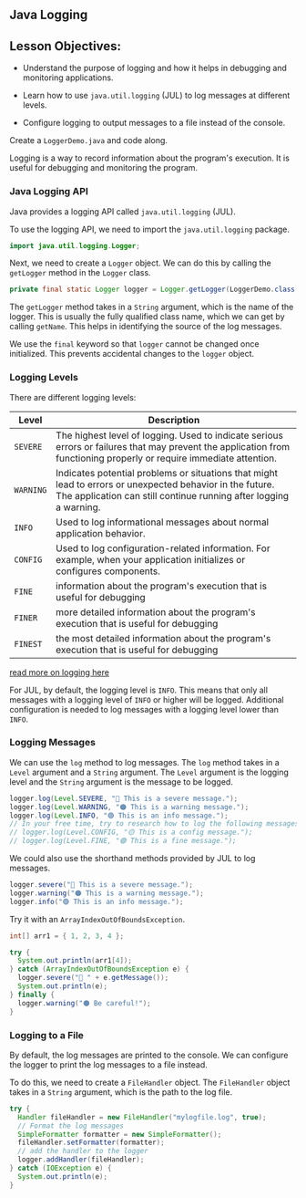 ##  Java Logging

## Lesson Objectives:

- Understand the purpose of logging and how it helps in debugging and monitoring applications.

- Learn how to use `java.util.logging` (JUL) to log messages at different levels.

- Configure logging to output messages to a file instead of the console.

Create a `LoggerDemo.java` and code along.

Logging is a way to record information about the program's execution. It is useful for debugging and monitoring the program.

### Java Logging API

Java provides a logging API called `java.util.logging` (JUL).

To use the logging API, we need to import the `java.util.logging` package.

```java
import java.util.logging.Logger;
```

Next, we need to create a `Logger` object. We can do this by calling the `getLogger` method in the `Logger` class.

```java
private final static Logger logger = Logger.getLogger(LoggerDemo.class.getName());
```

The `getLogger` method takes in a `String` argument, which is the name of the logger. This is usually the fully qualified class name, which we can get by calling `getName`. This helps in identifying the source of the log messages.

We use the `final` keyword so that `logger` cannot be changed once initialized. This prevents accidental changes to the `logger` object.

### Logging Levels

There are different logging levels:

| Level     | Description                                                                                                                                                                    |
| --------- | ------------------------------------------------------------------------------------------------------------------------------------------------------------------------------ |
| `SEVERE`  | The highest level of logging. Used to indicate serious errors or failures that may prevent the application from functioning properly or require immediate attention.           |
| `WARNING` | Indicates potential problems or situations that might lead to errors or unexpected behavior in the future. The application can still continue running after logging a warning. |
| `INFO`    | Used to log informational messages about normal application behavior.                                                                                                          |
| `CONFIG`  | Used to log configuration-related information. For example, when your application initializes or configures components.                                                        |
| `FINE`    | information about the program's execution that is useful for debugging                                                                                                         |
| `FINER`   | more detailed information about the program's execution that is useful for debugging                                                                                           |
| `FINEST`  | the most detailed information about the program's execution that is useful for debugging                                                                                       |

<a href="https://docs.oracle.com/javase/8/docs/api/java/util/logging/class-use/Level.html" target = "_blank"> read more on logging here </a>

For JUL, by default, the logging level is `INFO`. This means that only all messages with a logging level of `INFO` or higher will be logged. Additional configuration is needed to log messages with a logging level lower than `INFO`.

### Logging Messages

We can use the `log` method to log messages. The `log` method takes in a `Level` argument and a `String` argument. The `Level` argument is the logging level and the `String` argument is the message to be logged.

```java
logger.log(Level.SEVERE, "🔴 This is a severe message.");
logger.log(Level.WARNING, "🟠 This is a warning message.");
logger.log(Level.INFO, "🟢 This is an info message.");
// In your free time, try to research how to log the following messages too
// logger.log(Level.CONFIG, "🟡 This is a config message.");
// logger.log(Level.FINE, "🟣 This is a fine message.");
```

We could also use the shorthand methods provided by JUL to log messages.

```java
logger.severe("🔴 This is a severe message.");
logger.warning("🟠 This is a warning message.");
logger.info("🟢 This is an info message.");
```

Try it with an `ArrayIndexOutOfBoundsException`.

```java
int[] arr1 = { 1, 2, 3, 4 };

try {
  System.out.println(arr1[4]);
} catch (ArrayIndexOutOfBoundsException e) {
  logger.severe("🔴 " + e.getMessage());
  System.out.println(e);
} finally {
  logger.warning("🟠 Be careful!");
}
```

### Logging to a File

By default, the log messages are printed to the console. We can configure the logger to print the log messages to a file instead.

To do this, we need to create a `FileHandler` object. The `FileHandler` object takes in a `String` argument, which is the path to the log file.

```java
try {
  Handler fileHandler = new FileHandler("mylogfile.log", true);
  // Format the log messages
  SimpleFormatter formatter = new SimpleFormatter();
  fileHandler.setFormatter(formatter);
  // add the handler to the logger
  logger.addHandler(fileHandler);
} catch (IOException e) {
  System.out.println(e);
}
```